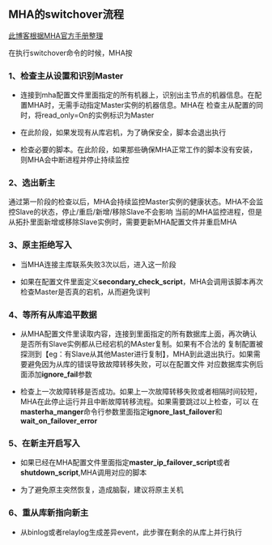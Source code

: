 ## MHA的switchover流程

[此博客根据MHA官方手册整理](https://github.com/yoshinorim/mha4mysql-manager/wiki/Sequences_of_MHA)

在执行switchover命令的时候，MHA按

### 1、检查主从设置和识别Master

- 连接到mha配置文件里面指定的所有机器上，识别出主节点的机器信息。在配置MHA时，无需手动指定Master实例的机器信息。MHA在
检查主从配置的同时，将read_only=On的实例标识为Master
  
- 在此阶段，如果发现有从库宕机，为了确保安全，脚本会退出执行

- 检查必要的脚本。在此阶段，如果那些确保MHA正常工作的脚本没有安装，则MHA会中断进程并停止持续监控

### 2、选出新主

通过第一阶段的检查以后，MHA会持续监控Master实例的健康状态。MHA不会监控Slave的状态，停止/重启/新增/移除Slave不会影响
当前的MHA监控进程，但是从拓扑里面新增或移除Slave实例时，需要更新MHA配置文件并重启MHA

### 3、原主拒绝写入

- 当MHA连接主库联系失败3次以后，进入这一阶段

- 如果在配置文件里面定义**secondary_check_script**，MHA会调用该脚本再次检查Master是否真的宕机，从而避免误判

### 4、等所有从库追平数据

- 从MHA配置文件里读取内容，连接到里面指定的所有数据库上面，再次确认是否所有Slave实例都从已经宕机的MAster复制。如果有不合法的
复制配置被探测到【eg：有Slave从其他Master进行复制】，MHA到此退出执行。如果需要避免因为从库的错误导致故障转移失败，可以在配置文件
对应数据库实例后面添加**ignore_fail**参数
  
- 检查上一次故障转移是否成功。如果上一次故障转移失败或者相隔时间较短，MHA在此停止运行并且中断故障转移流程。如果需要跳过以上检查，可以
  在**masterha_manger**命令行参数里面指定**ignore_last_failover**和**wait_on_failover_error**

### 5、在新主开启写入

- 如果已经在MHA配置文件里面指定**master_ip_failover_script**或者**shutdown_script**,MHA调用对应的脚本

- 为了避免原主突然恢复，造成脑裂，建议将原主关机 

### 6、重从库新指向新主

- 从binlog或者relaylog生成差异event，此步骤在剩余的从库上并行执行
